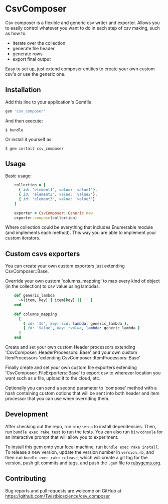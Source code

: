 # CsvComposer

Csv composer is a flexible and generic csv writer and exporter. Allows you to easily control whatever you 
want to do in each step of csv making, such as how to:
- iterate over the collection
- generate file header
- generate rows
- export final output

Easy to set up, just extend composer entities to create your own custom csv's or use the generic one.

## Installation

Add this line to your application's Gemfile:

```ruby
gem 'csv_composer'
```

And then execute:

    $ bundle

Or install it yourself as:

    $ gem install csv_composer

## Usage

Basic usage:

```ruby
    collection = [
      { id: 'element1', value: 'value1'},
      { id: 'element2', value: 'value2'},
      { id: 'element3', value: 'value3'}            
    ]
    
    exporter = CsvComposer::Generic.new
    exporter.compose(collection)
```

Where collection could be everything that includes Enumerable module (and implements each method).
This way you are able to implement your custom iterators.

## Custom csvs exporters
You can create your own custom exporters just extending CsvComposer::Base.

Override your own custom 'columns_mapping' to map every kind of object (in the collection) to csv value using lambdas:

```ruby
    def generic_lambda
      ->(item, key) { item[key] || '' }
    end
    
    def columns_mapping
      [
        { id: 'Id', key: :id, lambda: generic_lambda },
        { id: 'Value', key: :value, lambda: generic_lambda }
      ]
    end
``` 
Create and set your own custom Header processors extending 'CsvComposer::HeaderProcessors::Base' and your own custom 
ItemProcessors 'extending CsvComposer::ItemProcessors::Base'

Finally create and set your own custom file exporters extending 'CsvComposer::FileExporters::Base' to 
export csv to wherever location you want such as a file, upload it to the cloud, etc.  

Optionally you can send a second parameter to 'compose' method with a hash containing custom options that will be sent into
both header and item processor that you can use when overriding them. 

## Development

After checking out the repo, run `bin/setup` to install dependencies. Then, run `bundle exec rake test` to run the tests. You can also run `bin/console` for an interactive prompt that will allow you to experiment.

To install this gem onto your local machine, run `bundle exec rake install`. To release a new version, update the version number in `version.rb`, and then run `bundle exec rake release`, which will create a git tag for the version, push git commits and tags, and push the `.gem` file to [rubygems.org](https://rubygems.org).

## Contributing

Bug reports and pull requests are welcome on GitHub at https://github.com/Twistbioscience/csv_composer
